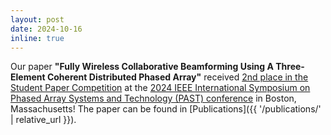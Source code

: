 ```yaml
---
layout: post
date: 2024-10-16
inline: true
---
```


Our paper **"Fully Wireless Collaborative Beamforming Using A Three-Element Coherent Distributed Phased Array"** received <ins>2nd place in the Student Paper Competition</ins> at the [2024 IEEE International Symposium on Phased Array Systems and Technology (PAST) conference](https://www.ieee-array.org/) in Boston, Massachusetts! The paper can be found in [Publications]({{ '/publications/' | relative_url }}).
